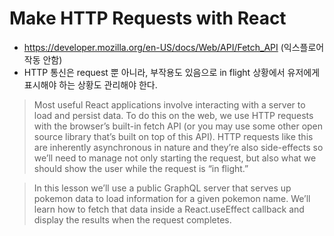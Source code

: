 # Make HTTP Requests with React

- https://developer.mozilla.org/en-US/docs/Web/API/Fetch_API (익스플로어 작동 안함)
- HTTP 통신은 request 뿐 아니라, 부작용도 있음으로 in flight 상황에서 유저에게 표시해야 하는 상황도 관리해야 한다.

> Most useful React applications involve interacting with a server to load and persist data. To do this on the web, we use HTTP requests with the browser’s built-in fetch API (or you may use some other open source library that’s built on top of this API). HTTP requests like this are inherently asynchronous in nature and they’re also side-effects so we’ll need to manage not only starting the request, but also what we should show the user while the request is “in flight.”

> In this lesson we’ll use a public GraphQL server that serves up pokemon data to load information for a given pokemon name. We’ll learn how to fetch that data inside a React.useEffect callback and display the results when the request completes.